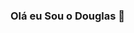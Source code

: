 ### Olá eu Sou o Douglas 👋

<!--
**graeff/graeff** is a ✨ _special_ ✨ repository because its `README.md` (this file) appears on your GitHub profile.

Here are some ideas to get you started:

- 🌱 Estudando Analise e desenvolvimento de Sistemas
- 📫 Contate-me no email: Douglasggraeff@icloud.com

<div align="center">
  <a href="https://github.com/graeff01">
  <img height="180em" src="https://github-readme-stats.vercel.app/api?username=graeff01&show_icons=true&theme=dracula&include_all_commits=true&count_private=true"/>
  <img height="180em" src="https://github-readme-stats.vercel.app/api/top-langs/?username=graeff01&layout=compact&langs_count=7&theme=dracula"/>
</div>
